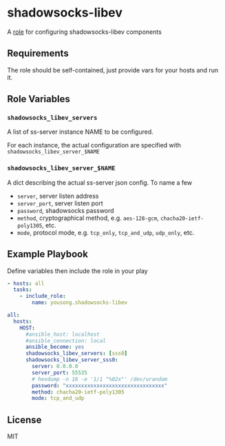 shadowsocks-libev
=========

A [role](https://galaxy.ansible.com/yousong/shadowsocks_libev) for configuring shadowsocks-libev components

Requirements
------------

The role should be self-contained, just provide vars for your hosts and run it.

Role Variables
--------------

### `shadowsocks_libev_servers`

A list of ss-server instance NAME to be configured.

For each instance, the actual configuration are specified with `shadowsocks_libev_server_$NAME`

### `shadowsocks_libev_server_$NAME`

A dict describing the actual ss-server json config.  To name a few

 - `server`, server listen address
 - `server_port`, server listen port
 - `password`, shadowsocks password
 - `method`, cryptographical method, e.g. `aes-128-gcm`, `chacha20-ietf-poly1305`, etc.
 - `mode`, protocol mode, e.g. `tcp_only`, `tcp_and_udp`, `udp_only`, etc.

Example Playbook
----------------

Define variables then include the role in your play

```yaml
- hosts: all
  tasks:
    - include_role:
        name: yousong.shadowsocks-libev
```

```yaml
all:
  hosts:
    HOST:
      #ansible_host: localhost
      #ansible_connection: local
      ansible_become: yes
      shadowsocks_libev_servers: [sss0]
      shadowsocks_libev_server_sss0:
        server: 0.0.0.0
        server_port: 55535
        # hexdump -n 16 -e '1/1 "%02x"' /dev/urandom
        password: "xxxxxxxxxxxxxxxxxxxxxxxxxxxxxxxx"
        method: chacha20-ietf-poly1305
        mode: tcp_and_udp
```

License
-------

MIT
